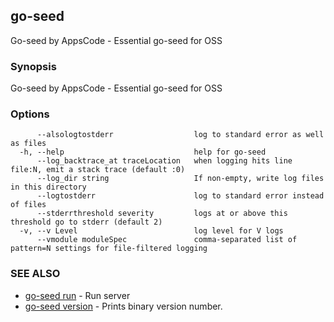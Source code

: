 ## go-seed

Go-seed by AppsCode - Essential go-seed for OSS

### Synopsis


Go-seed by AppsCode - Essential go-seed for OSS

### Options

```
      --alsologtostderr                  log to standard error as well as files
  -h, --help                             help for go-seed
      --log_backtrace_at traceLocation   when logging hits line file:N, emit a stack trace (default :0)
      --log_dir string                   If non-empty, write log files in this directory
      --logtostderr                      log to standard error instead of files
      --stderrthreshold severity         logs at or above this threshold go to stderr (default 2)
  -v, --v Level                          log level for V logs
      --vmodule moduleSpec               comma-separated list of pattern=N settings for file-filtered logging
```

### SEE ALSO
* [go-seed run](go-seed_run.md)	 - Run server
* [go-seed version](go-seed_version.md)	 - Prints binary version number.

